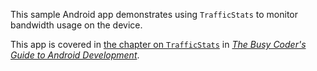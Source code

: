 This sample Android app demonstrates
using `TrafficStats` to monitor bandwidth usage on the device.

This app is covered in 
[the chapter on `TrafficStats`](https://commonsware.com/Android/previews/focus-on-trafficstats)
in [*The Busy Coder's Guide to Android Development*](https://commonsware.com/Android/).

